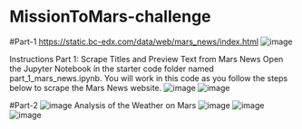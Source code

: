 # MissionToMars-challenge
#Part-1
https://static.bc-edx.com/data/web/mars_news/index.html
![image](https://user-images.githubusercontent.com/120051602/224729071-65546921-7ba9-49ca-b92e-bceb94dcb566.png)

Instructions
Part 1: Scrape Titles and Preview Text from Mars News
Open the Jupyter Notebook in the starter code folder named part_1_mars_news.ipynb. You will work in this code as you follow the steps below to scrape the Mars News website.
![image](https://user-images.githubusercontent.com/120051602/224730039-865e9230-0533-4fc0-9228-24a5958ea92f.png)
![image](https://user-images.githubusercontent.com/120051602/224729804-33ca5920-e2f9-4808-bd27-7e3bbf322d8b.png)

#Part-2
![image](https://user-images.githubusercontent.com/120051602/224730490-d4848e4b-82a0-4806-ba0d-1582333a507c.png)
Analysis of the Weather on Mars
![image](https://user-images.githubusercontent.com/120051602/224731809-00ab94c0-af5c-4079-8625-b51bd43a5741.png)
![image](https://user-images.githubusercontent.com/120051602/224731920-45b82d18-a847-4cd2-b381-c0f824aaa146.png)
![image](https://user-images.githubusercontent.com/120051602/224732031-44c033d8-6d12-4cff-9971-95dae09c57de.png)




